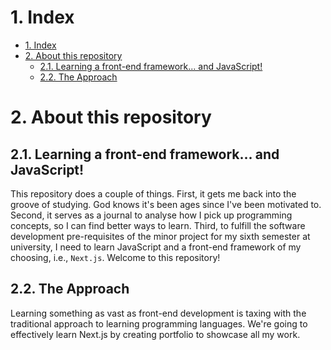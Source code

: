 # 1. Index
- [1. Index](#1-index)
- [2. About this repository](#2-about-this-repository)
  - [2.1. Learning a front-end framework... and JavaScript!](#21-learning-a-front-end-framework-and-javascript)
  - [2.2. The Approach](#22-the-approach)

# 2. About this repository
## 2.1. Learning a front-end framework... and JavaScript!
This repository does a couple of things. First, it gets me back into the groove of studying. God knows it's been ages since I've been motivated to. Second, it serves as a journal to analyse how I pick up programming concepts, so I can find better ways to learn. Third, to fulfill the software development pre-requisites of the minor project for my sixth semester at university, I need to learn JavaScript and a front-end framework of my choosing, i.e., `Next.js`. Welcome to this repository!

## 2.2. The Approach
Learning something as vast as front-end development is taxing with the traditional approach to learning programming languages. We're going to effectively learn Next.js by creating portfolio to showcase all my work.

